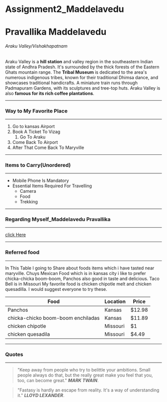 # Assignment2_Maddelavedu
# Pravallika Maddelavedu
###### Araku Valley/Vishakhapatnam

Araku Valley is a **hill station** and valley region in the southeastern Indian state of Andhra Pradesh. It's surrounded by the thick forests of the Eastern Ghats mountain range. The **Tribal Museum** is dedicated to the area's numerous indigenous tribes, known for their traditional Dhimsa dance, and showcases traditional handicrafts. A miniature train runs through Padmapuram Gardens, with its sculptures and tree-top huts.
Araku Valley is also **famous for its rich coffee plantations**.

***
### Way to My Favorite Place
***

1. Go to kansas Airport
2. Book A Ticket To Vizag
      1. Go To Araku
1. Come Back To Airport
2. After That Come Back To Maryville      
 
***
 ### Items to Carry(Unordered)
***

* Mobile Phone Is Mandatory
* Essential Items Required For Travelling
     * Camera
     * Food
     * Trekking

*** 
### Regarding Myself_Maddelavedu Pravallika     
***
[click Here](https://github.com/MPravallika6/Assignment2_Maddelavedu/blob/main/AboutMe.md)

***
### Referred food
***

In This Table I going to Share about foods items which i have tasted near maryville. Chuys Mexican Food which is in kansas city i like to prefer chicka-chicka boom-boom, Panchos also good in taste and delicious. Taco Bell is in Missouri My favorite food is chicken chipotle melt and chicken quesadilla. I would suggest everyone to try these.

| Food                                | Location | Price  |
|-------------------------------------|----------|--------|
| Panchos                             | Kansas   | $12.98 |    
| chicka-chicko boom-boom enchiladas  | Kansas   | $11.89 |    
| chicken chipotle                    | Missouri | $1     |
| chicken quesadila                   | Missouri | $4.49  |

***
### Quotes
***

>"Keep away from people who try to belittle your ambitions. Small people always do that, but the really great make you feel that you, too, can become great."
***MARK TWAIN***.

>"Fastasy is hardly an escape from reality. It's a way of understanding it."
***LLOYD LEXANDER***.


